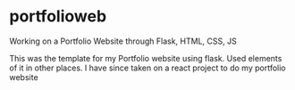 # portfolioweb

Working on a Portfolio Website through Flask, HTML, CSS, JS

This was the template for my Portfolio website using flask. Used elements of it in other places. I have since taken on a react project to do my portfolio website
